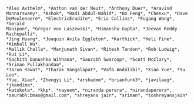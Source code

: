 
    *Alex Axthelm*, *Anthon van der Neut*, *Anthony Duer*, *Aravind
    Mannarswamy*, *Ashok*, *Badi Abdul-Wahid*, *Bo Feng*, *Chenxu*, *Dave
    DeMeulenaere*, *ElectricErudite*, *Eric Collins*, *Fugang Wang*, *Gerald
    Manipon*, *Gregor von Laszewski*, *Himanshu Gupta*, *Jeevan Reddy Rachepalli*,
    *Jing Huang*, *Joaquin Avila Eggleton*, *Karthick*, *Keli Fine*, *Kimball Wu*,
    *Mallik Challa*, *Manjunath Sivan*, *Ritesh Tandon*, *Rob Ludwig*, *Rui Li*,
    *Sachith Danushka Withana*, *Saurabh Swaroop*, *Scott McClary*, *Sriman Pullakhandam*,
    *Tarun Rawat*, *Tharak Vangalapat*, *Vafa Andalibi*, *Xiao Yue*, *Yu Luo*,
    *Yue, Xiao*, *Zhengyi Li*, *arshadmm*, *brianfunk3*, *javilaeg*, *jkandima*,
    *katukota*, *kkp*, *nayeem*, *niranda perera*, *nirandaperera*,
    *saurabh.bmas@gmail.com*, *shreyans jain*, *sriman*, *toshreyansjain*

